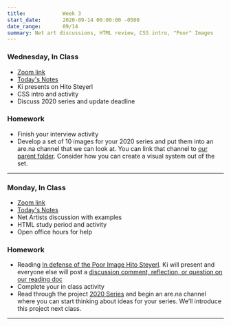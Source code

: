 ```yaml
---
title:            Week 3
start_date:       2020-09-14 00:00:00 -0500
date_range:       09/14
summary: Net art discussions, HTML review, CSS intro, "Poor" Images
---
```


### Wednesday, In Class

- [Zoom link](https://zoom.us/j/7047994536?pwd=RThBZ0oyWHd5M2RZcmFNQUVwUFJHUT09)
- [Today's Notes](https://paper.dropbox.com/doc/Penn-Week-3-Image-Sets-and-CSS-Intro--A7ugDru5GPqS7rGjDVT1X7NwAQ-BvEibCawqyKxoKmMvtshq)
- Ki presents on Hito Steyerl
- CSS intro and activity
- Discuss 2020 series and update deadline

### Homework
- Finish your interview activity
- Develop a set of 10 images for your 2020 series and put them into an are.na channel that we can look at. You can link that channel to [our parent folder](https://www.are.na/university-of-pennsylvania-art-of-the-web-fall-2020/2020-draft). Consider how you can create a visual system out of the set.

---

### Monday, In Class

- [Zoom link](https://zoom.us/j/7047994536?pwd=RThBZ0oyWHd5M2RZcmFNQUVwUFJHUT09)
- [Today's Notes](https://paper.dropbox.com/doc/Penn-Week-3-Internet-Art-Discussion-HTML-Review--A7nXkNma_utov8mt0bmRQrVzAQ-iIk88GSHfkXHm46QuFnrl)
- Net Artists discussion with examples
- HTML study period and activity
- Open office hours for help


### Homework
- Reading [In defense of the Poor Image Hito Steyerl](https://www.e-flux.com/journal/10/61362/in-defense-of-the-poor-image/). Ki will present and everyone else will post a [discussion comment, reflection, or question on our reading doc](https://paper.dropbox.com/doc/UPenn-Art-of-Web-F20-Reading-Reflections--A63e3kvDn~Ecm0HjnEsqgxxwAQ-RLgJeYS8OrsbvUNYrsRRT)
- Complete your in class activity
- Read through the project [2020 Series](https://art20.labud.nyc/projects/image-series) and begin an are.na channel where you can start thinking about ideas for your series. We&rsquo;ll introduce this project next class.

---
